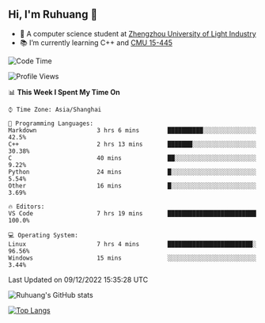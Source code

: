 ## Hi, I'm Ruhuang 👋

- :school: A computer science student at [Zhengzhou University of Light Industry](http://www.zzuli.edu.cn/)
- :books: I’m currently learning C++ and [CMU 15-445](https://15445.courses.cs.cmu.edu/fall2022/)

<!--START_SECTION:waka-->
![Code Time](http://img.shields.io/badge/Code%20Time-19%20hrs%2032%20mins-blue)

![Profile Views](http://img.shields.io/badge/Profile%20Views-52-blue)

📊 **This Week I Spent My Time On** 

```text
⌚︎ Time Zone: Asia/Shanghai

💬 Programming Languages: 
Markdown                 3 hrs 6 mins        ██████████░░░░░░░░░░░░░░░   42.5% 
C++                      2 hrs 13 mins       ███████░░░░░░░░░░░░░░░░░░   30.38% 
C                        40 mins             ██░░░░░░░░░░░░░░░░░░░░░░░   9.22% 
Python                   24 mins             █░░░░░░░░░░░░░░░░░░░░░░░░   5.54% 
Other                    16 mins             █░░░░░░░░░░░░░░░░░░░░░░░░   3.69%

🔥 Editors: 
VS Code                  7 hrs 19 mins       █████████████████████████   100.0%

💻 Operating System: 
Linux                    7 hrs 4 mins        ████████████████████████░   96.56% 
Windows                  15 mins             ░░░░░░░░░░░░░░░░░░░░░░░░░   3.44%

```


 Last Updated on 09/12/2022 15:35:28 UTC
<!--END_SECTION:waka-->

![Ruhuang's GitHub stats](https://github-readme-stats.vercel.app/api?username=ruhuang2001&count_private=true&hide_title=true&show_icons=true&theme=vue)

[![Top Langs](https://github-readme-stats.vercel.app/api/top-langs/?username=ruhuang2001&layout=compact)](https://github.com/anuraghazra/github-readme-stats)
